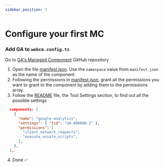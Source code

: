 ```yaml
---
sidebar_position: 3
---
```


# Configure your first MC

### Add GA to `webcm.config.ts`

Go to [GA's Managed Component](https://github.com/managed-components/google-analytics) GitHub repository

1. Open the file [manifest.json](https://github.com/managed-components/google-analytics/blob/main/manifest.json). Use the `namespace` value from `manifest.json` as the name of the component
2. Following the permissions in [manifest.json](https://github.com/managed-components/google-analytics/blob/main/manifest.json), grant all the permissions you want to grant to the component by adding them to the permissions array.
3. Follow the [README](https://github.com/managed-components/google-analytics/blob/main/README.md) file, the Tool Settings section, to find out all the possible settings

```json
  components: [
    {
      "name": "google-analytics",
      "settings": { "tid": "UA-000000-2" },
      "permissions": [
        "client_network_requests",
        "execute_unsafe_scripts",
      ],
    },
  ],
```

4. Done ✅

